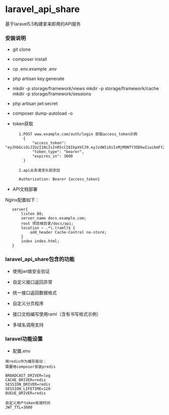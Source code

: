 # laravel_api_share
基于laravel5.5构建拿来即用的API服务

### 安装说明
* git clone

* composer install

* cp .env.example .env

* php artisan key:generate

* mkdir -p storage/framework/views
  mkdir -p storage/framework/cache
  mkdir -p storage/framework/sessions
  
* php artisan jwt:secret

* composer dump-autoload -o

* token获取
```
      1.POST www.example.com/auth/login 获取access_token示例
        {
            "access_token": "eyJhbGciOiJIUzI1NiIsInR5cCI6IkpXVCJ9.eyJzdWIiOiIxMjM0NTY3ODkwIiwibmFtZSI6IkpvaG4gRG9lIiwiYWRtaW4iOnRydWV9.TJVA95OrM7E2cBab30RMHrHDcEfxjoYZgeFONFh7HgQ",
            "token_type": "bearer",
            "expires_in": 3600
        }
    
      2.api业务请求头部添加

      Authorization: Bearer {access_token}
```
* API文档部署

 Nginx配置如下：
 ```
    server{
        listen 80;
        server_name docs.example.com;
        root 项目根目录/docs/api;
        location ~ .*\.(raml)$ {
            add_header Cache-Control no-store;
        }
        index index.html;
    }
```

### laravel_api_share包含的功能
* 使用jwt做安全验证

* 自定义接口返回异常

* 统一接口返回数据格式

* 自定义分页程序

* 接口文档编写使用raml（含有书写格式示例）

* 多域名调用支持

### laravel功能设置

* 配置.env
````
用redis作为缓存驱动：
需要用composer安装predis

BROADCAST_DRIVER=log
CACHE_DRIVER=redis
SESSION_DRIVER=redis
SESSION_LIFETIME=120
QUEUE_DRIVER=redis
````
````
自定义用户token有效时间
JWT_TTL=3600
````


